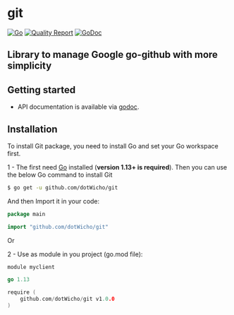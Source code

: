 # git

[![Go](https://github.com/dotWicho/git/workflows/Go/badge.svg?branch=master)](https://github.com/dotWicho/git)
[![Quality Report](https://goreportcard.com/badge/github.com/dotWicho/git)](https://goreportcard.com/badge/github.com/dotWicho/git)
[![GoDoc](https://godoc.org/github.com/dotWicho/git?status.svg)](https://pkg.go.dev/github.com/dotWicho/git?tab=doc)

## Library to manage Google go-github with more simplicity

## Getting started

- API documentation is available via [godoc](https://godoc.org/github.com/dotWicho/git).

## Installation

To install Git package, you need to install Go and set your Go workspace first.

1 - The first need [Go](https://golang.org/) installed (**version 1.13+ is required**).
Then you can use the below Go command to install Git

```bash
$ go get -u github.com/dotWicho/git
```

And then Import it in your code:

``` go
package main

import "github.com/dotWicho/git"
```
Or

2 - Use as module in you project (go.mod file):

``` go
module myclient

go 1.13

require (
	github.com/dotWicho/git v1.0.0
)
```

